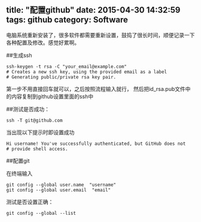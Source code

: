 title: "配置github"
date: 2015-04-30 14:32:59
tags: github 
category: Software
---


电脑系统重新安装了，很多软件都需要重新设置，鼓捣了很长时间，顺便记录一下各种配置及修改。感觉好累啊。
<!--more-->
##生成ssh

```
ssh-keygen -t rsa -C "your_email@example.com"
# Creates a new ssh key, using the provided email as a label
# Generating public/private rsa key pair.
```
第一步不用直接回车就可以，之后按照流程输入就行，
然后把id_rsa.pub文件中的内容复制到github设置里面的ssh中

##测试是否成功：
```
ssh -T git@github.com
```

当出现以下提示时即设置成功
```
Hi username! You've successfully authenticated, but GitHub does not
# provide shell access.	
```
##配置git

在终端输入
```
git config --global user.name  "username"
git config --global user.email  "email"
```
测试是否设置正确：
```
git config --global --list
```


